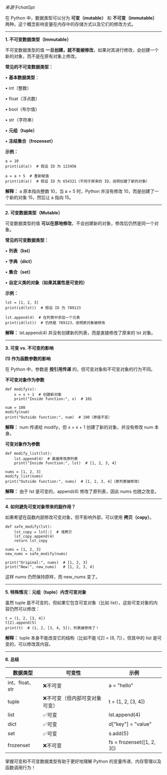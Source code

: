 
*来源于chatGpt*


在 Python 中，数据类型可以分为 **可变（mutable）** 和 **不可变（immutable）** 两种。这个概念影响变量在内存中的存储方式以及它们的修改方式。

---

**1. 不可变数据类型（Immutable）**



不可变数据类型的值 **一旦创建，就不能被修改**，如果对其进行修改，会创建一个新的对象，而不是在原有对象上修改。

  

**常见的不可变数据类型：**

• **基本数据类型**：

• int（整数）

• float（浮点数）

• bool（布尔值）

• str（字符串）

• **元组（tuple）**

• **冻结集合（frozenset）**

  

**示例：**

```
a = 10
print(id(a))  # 假设 ID 为 123456

a = a + 5  # 重新赋值
print(id(a))  # 假设 ID 为 654321（不同于原来的 ID，说明创建了新的对象）
```

**解释：** a 原本指向整数 10，当 a + 5 时，Python 并没有修改 10，而是创建了一个新的对象 15，然后让 a 指向 15。

---

**2. 可变数据类型（Mutable）**

  

可变数据类型的值 **可以在原地修改**，不会创建新的对象，修改后仍然是同一个对象。

  

**常见的可变数据类型：**

• **列表（list）**

• **字典（dict）**

• **集合（set）**

• **自定义类的对象（如果其属性是可变的）**

  

**示例：**

```
lst = [1, 2, 3]
print(id(lst))  # 假设 ID 为 789123

lst.append(4)  # 在列表中添加一个元素
print(id(lst))  # 仍然是 789123，说明原对象被修改
```

**解释：** lst.append(4) 并没有创建新的列表，而是直接修改了原来的 lst 对象。

---

**3. 可变 vs. 不可变的影响**

  

**(1) 作为函数参数的影响**

  

在 Python 中，参数是 **按引用传递** 的，但可变对象和不可变对象的行为不同。

  

**不可变对象作为参数**

```
def modify(x):
    x = x + 1  # 创建新对象
    print("Inside function:", x)  # 101

num = 100
modify(num)
print("Outside function:", num)  # 100（原值不变）
```

**解释：** num 传递给 modify，但 x = x + 1 创建了新的对象，并没有修改 num 本身。

  

**可变对象作为参数**

```
def modify_list(lst):
    lst.append(4)  # 直接修改原列表
    print("Inside function:", lst)  # [1, 2, 3, 4]

nums = [1, 2, 3]
modify_list(nums)
print("Outside function:", nums)  # [1, 2, 3, 4]（原列表被修改）
```

**解释：** 由于 lst 是可变的，append(4) 修改了原列表，因此 nums 也随之改变。

---

**4. 如何避免可变对象带来的副作用？**

  

如果希望在函数内部修改可变对象，但不影响外部，可以使用 **拷贝（copy）**。

```
def safe_modify(lst):
    lst_copy = lst[:]  # 浅拷贝
    lst_copy.append(4)
    return lst_copy

nums = [1, 2, 3]
new_nums = safe_modify(nums)

print("Original:", nums)  # [1, 2, 3]
print("New:", new_nums)   # [1, 2, 3, 4]
```

这样 nums 仍然保持原样，而 new_nums 变了。

---

**5. 特殊情况：元组（tuple）内含可变对象**

  

虽然 tuple 是不可变的，但如果它包含可变对象（比如 list），这些可变对象的内容仍然可以修改：

```
t = (1, 2, [3, 4])
t[2].append(5)
print(t)  # (1, 2, [3, 4, 5])，列表被修改了！
```

**解释：** tuple 本身不能改变它的结构（比如不能 t[2] = [6, 7]），但其中的 list 是可变的，可以修改其内容。

---

**6. 总结**

| **数据类型**      | **可变性**         | **示例**                    |
| ------------- | --------------- | ------------------------- |
| int、float、str | ❌不可变            | a = "hello"               |
| tuple         | ❌不可变（但内部可变对象可变） | t = (1, 2, [3, 4])        |
| list          | ✅可变             | lst.append(4)             |
| dict          | ✅可变             | d["key"] = "value"        |
| set           | ✅可变             | s.add(5)                  |
| frozenset     | ❌不可变            | fs = frozenset([1, 2, 3]) |

掌握可变和不可变数据类型有助于更好地理解 Python 的变量传递、内存管理以及函数调用行为！